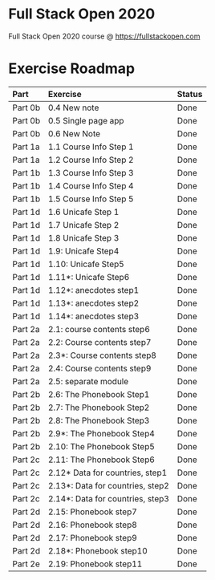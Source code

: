 # Full Stack Open 2020
Full Stack Open 2020 course @ https://fullstackopen.com

# Exercise Roadmap

| Part    | Exercise            | Status  |
| :------ |:--------------------| :------ |
| Part 0b | 0.4 New note        | Done    |
| Part 0b | 0.5 Single page app | Done    |
| Part 0b | 0.6 New Note        | Done    |
| Part 1a | 1.1 Course Info Step 1      | Done   |
| Part 1a | 1.2 Course Info Step 2      | Done   |
| Part 1b | 1.3 Course Info Step 3      | Done   |
| Part 1b | 1.4 Course Info Step 4      | Done   |
| Part 1b | 1.5 Course Info Step 5      | Done   |
| Part 1d | 1.6 Unicafe Step 1      | Done |
| Part 1d | 1.7 Unicafe Step 2      | Done |
| Part 1d | 1.8 Unicafe Step 3      | Done |
| Part 1d | 1.9: Unicafe Step4      | Done |
| Part 1d | 1.10: Unicafe Step5     | Done |
| Part 1d | 1.11*: Unicafe Step6     | Done |
| Part 1d | 1.12*: anecdotes step1   | Done |
| Part 1d | 1.13*: anecdotes step2   | Done |
| Part 1d | 1.14*: anecdotes step3   | Done |
| Part 2a | 2.1: course contents step6   | Done |
| Part 2a | 2.2: Course contents step7   | Done |
| Part 2a | 2.3*: Course contents step8   | Done |
| Part 2a | 2.4: Course contents step9   | Done |
| Part 2a | 2.5: separate module   | Done |
| Part 2b | 2.6: The Phonebook Step1   | Done |
| Part 2b | 2.7: The Phonebook Step2   | Done |
| Part 2b | 2.8: The Phonebook Step3   | Done |
| Part 2b | 2.9*: The Phonebook Step4   | Done |
| Part 2b | 2.10: The Phonebook Step5   | Done |
| Part 2c | 2.11: The Phonebook Step6   | Done |
| Part 2c | 2.12* Data for countries, step1   | Done |
| Part 2c | 2.13*: Data for countries, step2   | Done |
| Part 2c | 2.14*: Data for countries, step3   | Done |
| Part 2d | 2.15: Phonebook step7    | Done |
| Part 2d | 2.16: Phonebook step8    | Done |
| Part 2d | 2.17: Phonebook step9    | Done |
| Part 2d | 2.18*: Phonebook step10    | Done |
| Part 2e | 2.19: Phonebook step11 | Done |